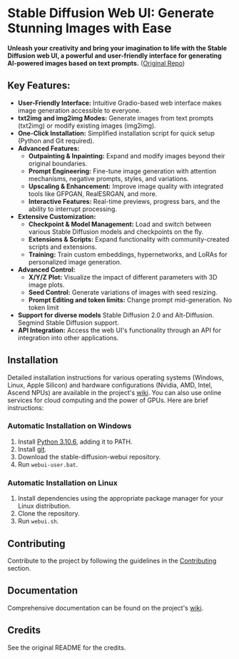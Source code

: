 # Stable Diffusion Web UI: Generate Stunning Images with Ease

**Unleash your creativity and bring your imagination to life with the Stable Diffusion web UI, a powerful and user-friendly interface for generating AI-powered images based on text prompts.** ([Original Repo](https://github.com/AUTOMATIC1111/stable-diffusion-webui))

## Key Features:

*   **User-Friendly Interface:** Intuitive Gradio-based web interface makes image generation accessible to everyone.
*   **txt2img and img2img Modes:** Generate images from text prompts (txt2img) or modify existing images (img2img).
*   **One-Click Installation:** Simplified installation script for quick setup (Python and Git required).
*   **Advanced Features:**
    *   **Outpainting & Inpainting:** Expand and modify images beyond their original boundaries.
    *   **Prompt Engineering:** Fine-tune image generation with attention mechanisms, negative prompts, styles, and variations.
    *   **Upscaling & Enhancement:** Improve image quality with integrated tools like GFPGAN, RealESRGAN, and more.
    *   **Interactive Features:** Real-time previews, progress bars, and the ability to interrupt processing.
*   **Extensive Customization:**
    *   **Checkpoint & Model Management:** Load and switch between various Stable Diffusion models and checkpoints on the fly.
    *   **Extensions & Scripts:** Expand functionality with community-created scripts and extensions.
    *   **Training:** Train custom embeddings, hypernetworks, and LoRAs for personalized image generation.
*   **Advanced Control:**
    *   **X/Y/Z Plot:** Visualize the impact of different parameters with 3D image plots.
    *   **Seed Control:** Generate variations of images with seed resizing.
    *   **Prompt Editing and token limits:** Change prompt mid-generation. No token limit
*   **Support for diverse models** Stable Diffusion 2.0 and Alt-Diffusion. Segmind Stable Diffusion support.
*   **API Integration:** Access the web UI's functionality through an API for integration into other applications.

## Installation

Detailed installation instructions for various operating systems (Windows, Linux, Apple Silicon) and hardware configurations (Nvidia, AMD, Intel, Ascend NPUs) are available in the project's [wiki](https://github.com/AUTOMATIC1111/stable-diffusion-webui/wiki). You can also use online services for cloud computing and the power of GPUs.
Here are brief instructions:

### Automatic Installation on Windows
1.  Install [Python 3.10.6](https://www.python.org/downloads/release/python-3106/), adding it to PATH.
2.  Install [git](https://git-scm.com/download/win).
3.  Download the stable-diffusion-webui repository.
4.  Run `webui-user.bat`.

### Automatic Installation on Linux
1.  Install dependencies using the appropriate package manager for your Linux distribution.
2.  Clone the repository.
3.  Run `webui.sh`.

## Contributing

Contribute to the project by following the guidelines in the [Contributing](https://github.com/AUTOMATIC1111/stable-diffusion-webui/wiki/Contributing) section.

## Documentation

Comprehensive documentation can be found on the project's [wiki](https://github.com/AUTOMATIC1111/stable-diffusion-webui/wiki).

## Credits

See the original README for the credits.